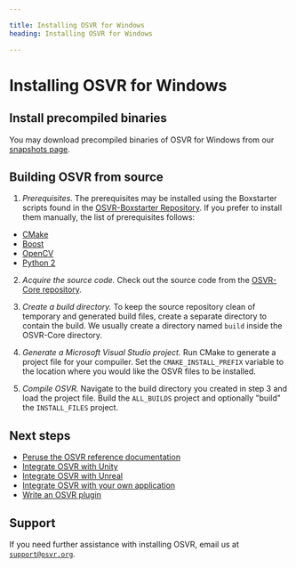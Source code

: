 ```yaml
---

title: Installing OSVR for Windows
heading: Installing OSVR for Windows

---
```


# Installing OSVR for Windows

## Install precompiled binaries

You may download precompiled binaries of OSVR for Windows from our [snapshots page](http://access.osvr.com/binary/osvr-core).

## Building OSVR from source

1. *Prerequisites.* The prerequisites may be installed using the Boxstarter scripts found in the [OSVR-Boxstarter Repository](<%=repo_url 'OSVR-Boxstarter' %>). If you prefer to install them manually, the list of prerequisites follows:
  * [CMake](https://cmake.org/)
  * [Boost](http://www.boost.org/)
  * [OpenCV](http://opencv.org/)
  * [Python 2](https://www.python.org/)

2. *Acquire the source code.* Check out the source code from the [OSVR-Core repository](<%=repo_url 'OSVR-Core' %>).

3. *Create a build directory.* To keep the source repository clean of temporary and generated build files, create a separate directory to contain the build. We usually create a directory named `build` inside the OSVR-Core directory.

4. *Generate a Microsoft Visual Studio project.* Run CMake to generate a project file for your compuiler. Set the `CMAKE_INSTALL_PREFIX` variable to the location where you would like the OSVR files to be installed.

5. *Compile OSVR.* Navigate to the build directory you created in step 3 and load the project file. Build the `ALL_BUILDS` project and optionally "build" the `INSTALL_FILES` project.

## Next steps

<ul class="arrows">
    <li><a href="http://resource.osvr.com/docs/OSVR-Core/">Peruse the OSVR reference documentation</a></li>
    <li><a href="/doc/unity">Integrate OSVR with Unity</a></li>
    <li><a href="/doc/unreal">Integrate OSVR with Unreal</a></li>
    <li><a href="/doc/client">Integrate OSVR with your own application</a></li>
    <li><a href="/doc/plugin">Write an OSVR plugin</a></li>
</ul>

## Support

If you need further assistance with installing OSVR, email us at [`support@osvr.org`](mailto:support@osvr.org).


